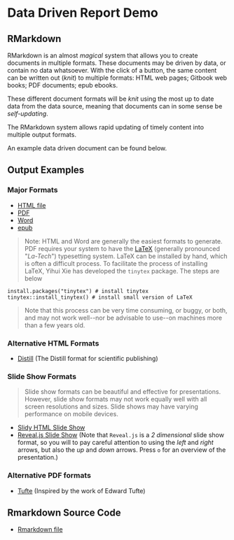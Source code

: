 # Data Driven Report Demo

## RMarkdown

RMarkdown is an almost *magical* system that allows you to create documents in multiple formats. These documents may be driven by data, or contain no data whatsoever. With the click of a button, the same content can be written out (*knit*) to multiple formats: HTML web pages; Gitbook web books; PDF documents; epub ebooks.  

These different document formats will be *knit* using the most up to date data from the data source, meaning that documents can in some sense be *self-updating*.

The RMarkdown system allows rapid updating of timely content into multiple output formats. 

An example data driven document can be found below.

## Output Examples

### Major Formats

* [HTML file](data-driven-report-demo.html)
* [PDF](data-driven-report-demo.pdf)
* [Word](data-driven-report-demo.docx)
* [epub](data-driven-report-demo.epub)

> Note: HTML and Word are generally the easiest formats to generate. PDF requires your system to have the [LaTeX](https://www.latex-project.org/) (generally pronounced "*La-Tech*") typesetting system. LaTeX can be installed by hand, which is often a difficult process. To facilitate the process of installing LaTeX, Yihui Xie has developed the `tinytex` package. The steps are below 

```
install.packages("tinytex") # install tinytex
tinytex::install_tinytex() # install small version of LaTeX 
```
> Note that this process can be very time consuming, or buggy, or both, and may not work well--nor be advisable to use--on machines more than a few years old.

### Alternative HTML Formats

* [Distill](data-driven-report-demo-distill.html) (The Distill format for scientific publishing)

### Slide Show Formats

> Slide show formats can be beautiful and effective for presentations. However, slide show formats may not work equally well with all screen resolutions and sizes. Slide shows may have varying performance on mobile devices.

* [Slidy HTML Slide Show](data-driven-report-demo-slidy.html)
* [Reveal.js Slide Show](data-driven-report-demo-revealjs.html) (Note that `Reveal.js` is a *2 dimensional* slide show format, so you will to pay careful attention to using the *left* and *right* arrows, but also the *up* and *down* arrows. Press `o` for an overview of the presentation.)

### Alternative PDF formats

* [Tufte](data-driven-report-demo-tufte.pdf) (Inspired by the work of Edward Tufte)

## Rmarkdown Source Code

* [Rmarkdown file](https://github.com/agrogan1/dataviz/blob/master/data-driven-report-demo/data-driven-report-demo.Rmd)




